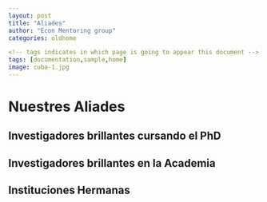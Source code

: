 ```yaml
---
layout: post
title: "Aliades"
author: "Econ Mentoring group"
categories: oldhome

<!-- tags indicates in which page is going to appear this document -->
tags: [documentation,sample,home]
image: cuba-1.jpg
---
```


# Nuestres Aliades

## Investigadores brillantes cursando el PhD

## Investigadores brillantes en la Academia

## Instituciones Hermanas
